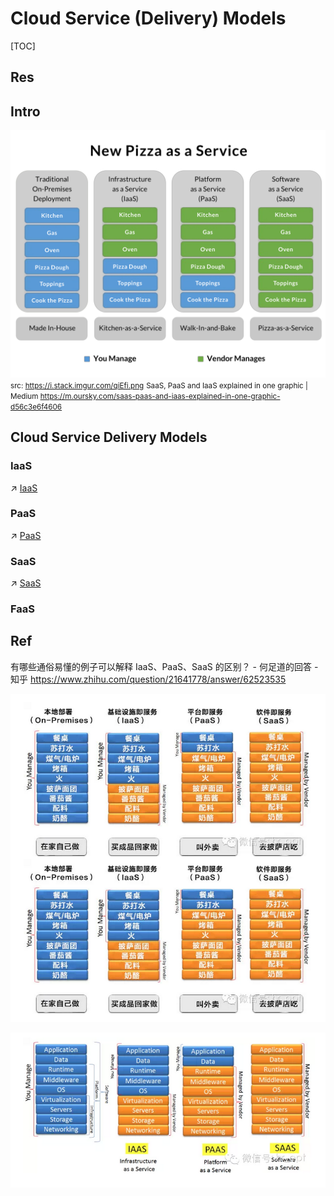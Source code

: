 # Cloud Service (Delivery) Models

[TOC]



## Res



## Intro
![](../../../../../../Assets/Pics/Pasted%20image%2020230928085952.png)
<small>src: <a>https://i.stack.imgur.com/qiEfi.png</a></small>
<small>SaaS, PaaS and IaaS explained in one graphic | Medium <a>https://m.oursky.com/saas-paas-and-iaas-explained-in-one-graphic-d56c3e6f4606</a></small>



## Cloud Service Delivery Models
### IaaS
↗ [IaaS](IaaS/IaaS.md)

### PaaS
↗ [PaaS](PaaS/PaaS.md)

### SaaS
↗ [SaaS](SaaS/SaaS.md)

### FaaS



## Ref
有哪些通俗易懂的例子可以解释 IaaS、PaaS、SaaS 的区别？ - 何足道的回答 - 知乎 https://www.zhihu.com/question/21641778/answer/62523535

![](../../../../../../Assets/Pics/Pasted%20image%2020230908172611.png)

![](../../../../../../Assets/Pics/Pasted%20image%2020230908172647.png)


[IaaS vs. PaaS vs. SaaS | IBM]: https://www.ibm.com/topics/iaas-paas-saas

